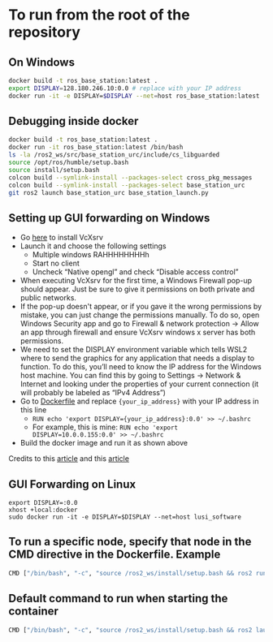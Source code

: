 # To run from the root of the repository

## On Windows

```bash
docker build -t ros_base_station:latest .
export DISPLAY=128.180.246.10:0.0 # replace with your IP address
docker run -it -e DISPLAY=$DISPLAY --net=host ros_base_station:latest
```

## Debugging inside docker

```bash
docker build -t ros_base_station:latest .
docker run -it ros_base_station:latest /bin/bash
ls -la /ros2_ws/src/base_station_urc/include/cs_libguarded
source /opt/ros/humble/setup.bash
source install/setup.bash
colcon build --symlink-install --packages-select cross_pkg_messages
colcon build --symlink-install --packages-select base_station_urc
git ros2 launch base_station_urc base_station_launch.py
```

## Setting up GUI forwarding on Windows

- Go [here](https://sourceforge.net/projects/vcxsrv/) to install VcXsrv
- Launch it and choose the following settings
  - Multiple windows RAHHHHHHHHh
  - Start no client
  - Uncheck “Native opengl” and check “Disable access control”
- When executing VcXsrv for the first time, a Windows Firewall pop-up should appear. Just be sure to give it permissions on both private and public networks.
- If the pop-up doesn't appear, or if you gave it the wrong permissions by mistake, you can just change the permissions manually. To do so, open Windows Security app and go to Firewall & network protection -> Allow an app through firewall and ensure VcXsrv windows x server has both permissions.
- We need to set the DISPLAY environment variable which tells WSL2 where to send the graphics for any application that needs a display to function. To do this, you’ll need to know the IP address for the Windows host machine. You can find this by going to Settings -> Network & Internet and looking under the properties of your current connection (it will probably be labeled as “IPv4 Address”)
- Go to [Dockerfile](Dockerfile) and replace `{your_ip_address}` with your IP address in this line
  - `RUN echo 'export DISPLAY={your_ip_address}:0.0' >> ~/.bashrc`
  - For example, this is mine: `RUN echo 'export DISPLAY=10.0.0.155:0.0' >> ~/.bashrc`
- Build the docker image and run it as shown above

Credits to this [article](https://jackkawell.wordpress.com/2020/06/12/ros-wsl2/>)
and this [article](https://aalonso.dev/blog/2021/how-to-use-gui-apps-in-wsl2-forwarding-x-server-cdj)

## GUI Forwarding on Linux

```
export DISPLAY=:0.0
xhost +local:docker
sudo docker run -it -e DISPLAY=$DISPLAY --net=host lusi_software
```

## To run a specific node, specify that node in the CMD directive in the Dockerfile. Example

```bash
CMD ["/bin/bash", "-c", "source /ros2_ws/install/setup.bash && ros2 run base_station_urc gui_node"]
```

## Default command to run when starting the container

```bash
CMD ["/bin/bash", "-c", "source /ros2_ws/install/setup.bash && ros2 launch base_station_urc base_station_launch.py"]
```
